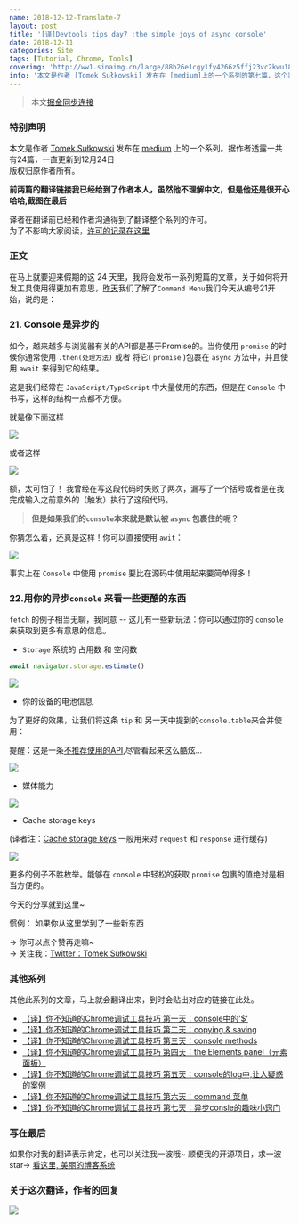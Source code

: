 ```yaml
---
name: 2018-12-12-Translate-7
layout: post
title: '[译]Devtools tips day7 :the simple joys of async console'
date: 2018-12-11
categories: Site
tags: [Tutorial, Chrome, Tools]
coverimg: 'http://ww1.sinaimg.cn/large/88b26e1cgy1fy4266z5ffj23vc2kwu18.jpg'
info: '本文是作者 [Tomek Sułkowski] 发布在 [medium]上的一个系列的第七篇，这个系列一共有24篇'
---
```


> 本文[掘金同步连接](https://juejin.im/post/5c0ee12551882545e24ef291)

### 特别声明

本文是作者 [Tomek Sułkowski](https://twitter.com/sulco) 发布在 [medium](https://medium.com) 上的一个系列。据作者透露一共有24篇，一直更新到12月24日<br>
版权归原作者所有。<br>

**前两篇的翻译链接我已经给到了作者本人，虽然他不理解中文，但是他还是很开心哈哈,截图在最后**<br>

译者在翻译前已经和作者沟通得到了翻译整个系列的许可。<br>
为了不影响大家阅读，[许可的记录在这里](https://juejin.im/post/5c09a80151882521c81168a2)<br>

### 正文

在马上就要迎来假期的这 24 天里，我将会发布一系列短篇的文章，关于如何将开发工具使用得更加有意思，[昨天](https://juejin.im/post/5c0a8ce6f265da6141716329)我们了解了`Command Menu`我们今天从编号21开始，说的是：

### 21. Console 是异步的

如今，越来越多与浏览器有关的API都是基于Promise的。当你使用 `promise` 的时候你通常使用 `.then(处理方法)` 或者 将它( `promise` )包裹在 `async` 方法中，并且使用 `await` 来得到它的结果。
 
 这是我们经常在 `JavaScript/TypeScript` 中大量使用的东西，但是在 `Console` 中书写，这样的结构一点都不方便。
 
就是像下面这样

![](https://user-gold-cdn.xitu.io/2018/12/12/1679e0201c187733?w=800&h=248&f=png&s=75956)

或者这样

![](https://user-gold-cdn.xitu.io/2018/12/12/1679e020118e0846?w=800&h=260&f=png&s=74347)

额，太可怕了！ 我曾经在写这段代码时失败了两次，漏写了一个括号或者是在我完成输入之前意外的（触发）执行了这段代码。

> **但是如果我们的`console`本来就是默认被 `async` 包裹住的呢？**

你猜怎么着，还真是这样！你可以直接使用 `awit`：

![](https://user-gold-cdn.xitu.io/2018/12/12/1679e0201c5c5fd7?w=1006&h=304&f=gif&s=290225)

事实上在 `Console` 中使用 `promise` 要比在源码中使用起来要简单得多！

### 22.用你的异步`console` 来看一些更酷的东西

`fetch` 的例子相当无聊，我同意 -- 这儿有一些新玩法：你可以通过你的 `console` 来获取到更多有意思的信息。

- `Storage` 系统的 占用数 和 空闲数

```javascript
await navigator.storage.estimate()
```

![](https://user-gold-cdn.xitu.io/2018/12/12/1679e02019dbfde7?w=800&h=156&f=png&s=40976)

- 你的设备的电池信息

为了更好的效果，让我们将这条 `tip` 和 另一天中提到的`console.table`来合并使用：

提醒：这是一条[不推荐使用的API](https://developer.mozilla.org/en-US/docs/Web/API/Battery_Status_API),尽管看起来这么酷炫...

![](https://user-gold-cdn.xitu.io/2018/12/12/1679e09d64ce9285?w=800&h=375&f=png&s=87305)

- 媒体能力

![](https://user-gold-cdn.xitu.io/2018/12/12/1679e0201c6930dc?w=800&h=363&f=png&s=93690)

- Cache storage keys

(译者注：[Cache storage keys](https://developer.mozilla.org/en-US/docs/Web/API/CacheStorage) 一般用来对 `request` 和 `response` 进行缓存)

![](https://user-gold-cdn.xitu.io/2018/12/12/1679e02015fb7bc3?w=800&h=267&f=png&s=77486)

更多的例子不胜枚举。能够在 `console` 中轻松的获取 `promise` 包裹的值绝对是相当方便的。

今天的分享就到这里~

惯例： 如果你从这里学到了一些新东西

→ 你可以点个赞再走嘛~<br>
→ 关注我：[Twitter：Tomek Sułkowski](https://twitter.com/sulco)

### 其他系列

其他此系列的文章，马上就会翻译出来，到时会贴出对应的链接在此处。

- [【译】你不知道的Chrome调试工具技巧 第一天：console中的'$'](https://juejin.im/post/5c09a80151882521c81168a2)
- [【译】你不知道的Chrome调试工具技巧 第二天：copying & saving](https://juejin.im/post/5c0a0d5ff265da61117a1c75)
- [【译】你不知道的Chrome调试工具技巧 第三天：console methods](https://juejin.im/post/5c0a8ce6f265da6141716329)
- [【译】你不知道的Chrome调试工具技巧 第四天：the Elements panel（元素面板）](https://juejin.im/post/5c0d2d85f265da612061a62f)
- [【译】你不知道的Chrome调试工具技巧 第五天：console的log中,让人疑惑的案例](https://juejin.im/post/5c0edc31f265da611c26d08a)
- [【译】你不知道的Chrome调试工具技巧 第六天：command 菜单](https://juejin.im/post/5c0ee12551882545e24ef291)
- [【译】你不知道的Chrome调试工具技巧 第七天：异步consle的趣味小窍门](https://juejin.im/post/5c0fdfc46fb9a049b13e0d82)


### 写在最后
如果你对我的翻译表示肯定，也可以关注我一波哦~
顺便我的开源项目，求一波 star→ [看这里, 美丽的博客系统](https://github.com/DendiSe7enGitHub/vue-blog-generater)


### 关于这次翻译，作者的回复

![](https://user-gold-cdn.xitu.io/2018/12/7/167893638e8c8caf?w=646&h=672&f=jpeg&s=89766)